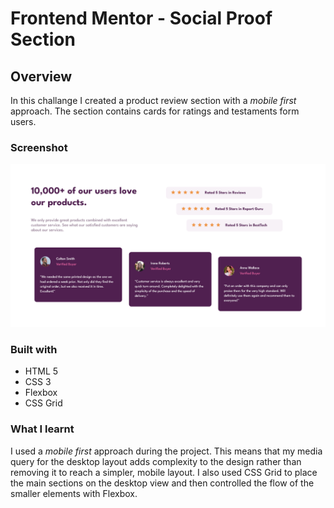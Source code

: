 # Frontend Mentor - Social Proof Section

## Overview

In this challange I created a product review section with a *mobile first* approach. The section contains cards for ratings and testaments form users.

### Screenshot

![](./images/screenshot.png)

### Built with

- HTML 5
- CSS 3
- Flexbox
- CSS Grid

### What I learnt

I used a *mobile first* approach during the project. This means that my media query for the desktop layout adds complexity to the design rather than removing it to reach a simpler, mobile layout. I also used CSS Grid to place the main sections on the desktop view and then controlled the flow of the smaller elements with Flexbox.